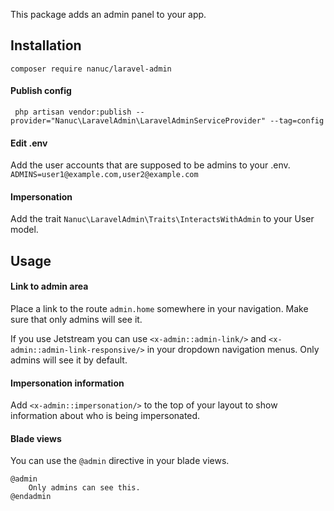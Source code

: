 This package adds an admin panel to your app. 

## Installation
`composer require nanuc/laravel-admin`

#### Publish config
` php artisan vendor:publish --provider="Nanuc\LaravelAdmin\LaravelAdminServiceProvider" --tag=config`

#### Edit .env
Add the user accounts that are supposed to be admins to your .env.
`ADMINS=user1@example.com,user2@example.com`

#### Impersonation
Add the trait `Nanuc\LaravelAdmin\Traits\InteractsWithAdmin` to your User model.

## Usage
#### Link to admin area
Place a link to the route `admin.home` somewhere in your navigation. Make sure that only admins will see it.

If you use Jetstream you can use `<x-admin::admin-link/>` and `<x-admin::admin-link-responsive/>` in your dropdown navigation menus. Only admins will see it by default.

#### Impersonation information
Add `<x-admin::impersonation/>` to the top of your layout to show information about who is being impersonated.

#### Blade views
You can use the `@admin` directive in your blade views.
```
@admin
    Only admins can see this.
@endadmin
```